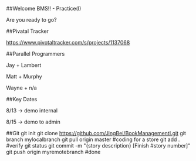 ##Welcome BMS!! - Practice(I)

Are you ready to go?


##Pivatal Tracker

https://www.pivotaltracker.com/s/projects/1137068


##Parallel Programmers

Jay + Lambert

Matt + Murphy

Wayne + n/a


##Key Dates

8/13 -> demo internal

8/15 -> demo to admin


##Git
	git init
	git clone https://github.com/JingBei/BookManagementI.git
	git branch mylocalbranch
	git pull origin master
	#coding for a store
	git add .
	#verify
	git status 
	git commit -m "{story description} [Finish #story number]"
	git push origin myremotebranch
	#done

